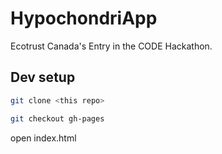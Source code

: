 # HypochondriApp
Ecotrust Canada's Entry in the CODE Hackathon.

## Dev setup

```bash
git clone <this repo>
```

```bash
git checkout gh-pages
```

open index.html
